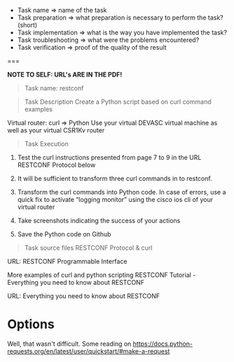 * Task name => name of the task
* Task preparation => what preparation is necessary to perform the task? (short)
* Task implementation => what is the way you have implemented the task?
* Task troubleshooting => what were the problems encountered?
* Task verification => proof of the quality of the result



===

**NOTE TO SELF: URL's ARE IN THE PDF!**

>Task name: restconf

>Task Description Create a Python script based on curl command examples

Virtual router: curl => Python Use your virtual DEVASC virtual machine as well as your virtual CSR1Kv router

>Task Execution

1. Test the curl instructions presented from page 7 to 9 in the URL RESTCONF Protocol below

2. It will be sufficient to transform three curl commands in to restconf.

3. Transform the curl commands into Python code. In case of errors, use a quick fix to activate “logging monitor” using the cisco ios cli of your virtual router

4. Take screenshots indicating the success of your actions

5. Save the Python code on Github

>Task source files RESTCONF Protocol & curl

URL: RESTCONF Programmable Interface

More examples of curl and python scripting RESTCONF Tutorial - Everything you need to know about RESTCONF

URL: Everything you need to know about RESTCONF





# Options



Well, that wasn't difficult. Some reading on https://docs.python-requests.org/en/latest/user/quickstart/#make-a-request

